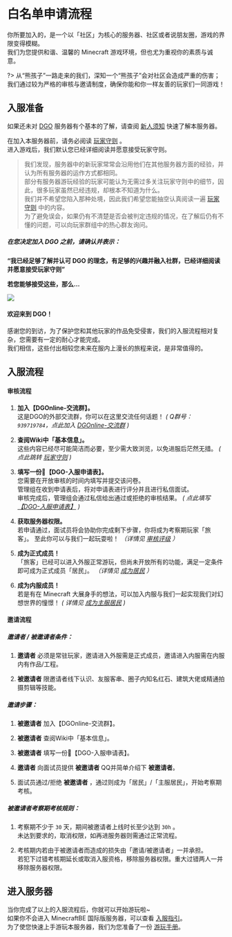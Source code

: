 <!-- guide/apply -->

# 白名单申请流程

你所要加入的，是一个以「社区」为核心的服务器、社区或者说朋友圈，游戏的界限变得模糊。<br/>
我们为您提供和谐、温馨的 Minecraft 游戏环境，但也尤为重视你的素质与诚意。

?> 从“熊孩子”一路走来的我们，深知一个“熊孩子”会对社区会造成严重的伤害；<br/>
我们通过较为严格的审核与邀请制度，确保你能和你一样友善的玩家们一同游戏！



## 入服准备

如果还未对 [DGO](notice/about) 服务器有个基本的了解，请查阅 [新人须知](notice/server) 快速了解本服务器。

在加入本服务器前，请务必阅读 [玩家守则](notice/rules) 。<br/>
进入游戏后，我们默认您已经详细阅读并愿意接受玩家守则。

> 我们发现，服务器中的新玩家常常会沿用他们在其他服务器方面的经验，并认为所有服务器的运作方式都相同。<br/>
部分有服务器游玩经验的玩家可能认为无需过多关注玩家守则中的细节，因此，很多玩家虽然已经违规，却根本不知道为什么。<br/>
我们并不希望您陷入那种处境，因此我们希望您能抽空认真阅读一遍 [玩家守则](notice/rules) 中的内容。<br/>
为了避免误会，如果仍有不清楚是否会被判定违规的情况，在了解后仍有不懂的问题，可以向玩家群组中的热心群友询问。

##### 在您决定加入 DGO 之前，请确认并表示：

 **“我已经足够了解并认可 DGO 的理念，有足够的兴趣并融入社群，已经详细阅读并愿意接受玩家守则”** 

 **若您能够接受这些，那么…** 

![](http://39.100.70.44:8000/images/index_rotation_pic1.jpg)

#### 欢迎来到 DGO！

感谢您的到访，为了保护您和其他玩家的作品免受侵害，我们的入服流程相对复杂，您需要有一定的耐心才能完成。<br/>
我们相信，这些付出相较您未来在服内上漫长的旅程来说，是非常值得的。



## 入服流程

#### 审核流程

1. **加入【DGOnline-交流群】。** <br/>
这是DGO的外部交流群，你可以在这里交流任何话题！
 *( Q群号：`939719784`，点此加入 [DGOnline-交流群](https://jq.qq.com/?_wv=1027&k=fLYVZmGj) )*

2. **查阅Wiki中「基本信息」。** <br/>
这些内容已经尽可能简洁而必要，至少需大致浏览，以免进服后茫然无措。
 *( 点此跳转 [玩家守则](notice/rules) )*

3. **填写一份📰【DGO-入服申请表】。** <br/>
您需要在开放审核的时间内填写并提交该问卷。<br/>
管理组在收到申请表后，将对申请表进行评分并且进行私信面试。<br/>
审核完成后，管理组会通过私信给出通过或拒绝的审核结果。
 *( 点此填写 [【DGO-入服申请表】](https://wj.qq.com/s2/5534523/a1b2/) )*

4. **获取服务器权限。** <br/>
若申请通过，面试员将会协助你完成剩下步骤，你将成为考察期玩家「旅客」。
至此你可以与我们一起玩耍啦！
 *（详情见 [审核评级](guide/apply/reviewScore) ）* 

5. **成为正式成员！** <br/>
「旅客」已经可以进入外服正常游玩，但尚未开放所有的功能，满足一定条件即可成为正式成员「居民」。
 *（详情见 [成为居民](guide/apply/Resident) ）* 

6. **成为内服成员！** <br/>
若是有在 Minecraft 大展身手的想法，可以加入内服与我们一起实现我们对幻想世界的憧憬！
 *( 详情见 [成为主服居民](guide/apply/MainResident) )*

#### 邀请流程

##### 邀请者 / 被邀请者条件：

1. **邀请者** 必须是常驻玩家，邀请进入外服需是正式成员，邀请进入内服需在内服内有作品/工程。

2. **被邀请者** 限邀请者线下认识、友服客串、圈子内知名红石、建筑大佬或精通拍摄剪辑等技能。

##### 邀请步骤：

1. **被邀请者** 加入【DGOnline-交流群】。

2. **被邀请者** 查阅Wiki中「基本信息」。
   
3. **被邀请者** 填写一份📰【DGO-入服申请表】。

4. **邀请者** 向面试员提供 **被邀请者** QQ并简单介绍下 **被邀请者**。

5. 面试员通过/拒绝 **被邀请者** ，通过则成为「居民」/「主服居民」，开始考察期考核。

##### 被邀请者考察期考核规则：

1. 考察期不少于 `30` 天，期间被邀请者上线时长至少达到 `30h` 。<br/>
未达到要求的，取消权限，如再进服务器则需通过正常流程。

2. 考核期内若由于被邀请者而造成的损失由「邀请/被邀请者」一并承担。<br/>
若犯下过错考核期延长或取消入服资格，移除服务器权限。重大过错两人一并移除服务器权限。



## 进入服务器

当你完成了以上的入服流程后，你就可以开始游玩啦~<br/>
如果你不会进入 MinecraftBE 国际版服务器，可以查看 [入服指引](guide/join)。<br/>
为了使您快速上手游玩本服务器，我们为您准备了一份 [游玩手册](guide/play)。